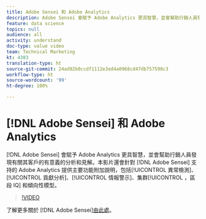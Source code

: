 ```yaml
---
title: Adobe Sensei 和 Adobe Analytics
description: Adobe Sensei 會賦予 Adobe Analytics 更具智慧，並會幫助行銷人員發現有關其客戶的有意義分析和見解。本影片還會針對 Adobe Sensei 支持的 Adobe Analytics 提供主要功能附加說明，包括異常檢測、貢獻分析、情報警示、群集，區段 IQ 和傾向性模型。
feature: data science
topics: null
audience: all
activity: understand
doc-type: value video
team: Technical Marketing
kt: 4383
translation-type: ht
source-git-commit: 24ad92b0ccdf1112e3ed4a0968cd47db757598c3
workflow-type: ht
source-wordcount: '99'
ht-degree: 100%

---
```



# [!DNL Adobe Sensei] 和 Adobe Analytics

[!DNL Adobe Sensei] 會賦予 Adobe Analytics 更具智慧，並會幫助行銷人員發現有關其客戶的有意義的分析和見解。本影片還會針對 [!DNL Adobe Sensei] 支持的 Adobe Analytics 提供主要功能附加說明，包括[!UICONTROL 異常檢測]、[!UICONTROL 貢獻分析]、[!UICONTROL 情報警示]、集群[!UICONTROL ，區段 IQ] 和傾向性模型。

>[!VIDEO](https://video.tv.adobe.com/v/31500/?quality=12)

了解更多關於 [!DNL Adobe Sensei][由此處](https://www.adobe.com/tw/sensei.html)。
